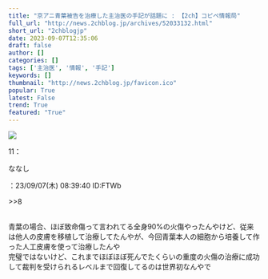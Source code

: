 ```yaml
---
title: "京アニ青葉被告を治療した主治医の手記が話題に : 【2ch】コピペ情報局"
full_url: "http://news.2chblog.jp/archives/52033132.html"
short_url: "2chblogjp"
date: 2023-09-07T12:35:06
draft: false
author: []
categories: []
tags: ['主治医', '情報', '手記']
keywords: []
thumbnail: "http://news.2chblog.jp/favicon.ico"
popular: True
latest: False
trend: True
featured: "True"
---
```


![](http://news.2chblog.jp/favicon.ico)

<div><p>11：<p>ななし</p>：23/09/07(木) 08:39:40 ID:FTWb</p><p><p>>>8</p> <br> 青葉の場合、ほぼ致命傷って言われてる全身90%の火傷やったんやけど、従来は他人の皮膚を移植して治療してたんやが、今回青葉本人の細胞から培養して作った人工皮膚を使って治療したんや <br> 完璧ではないけど、これまでほぼほぼ死んでたくらいの重度の火傷の治療に成功して裁判を受けられるレベルまで回復してるのは世界初なんやで</p> </div>